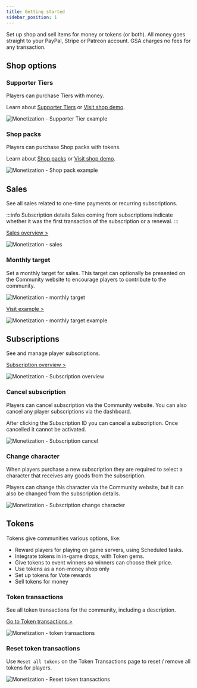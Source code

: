 ```yaml
---
title: Getting started
sidebar_position: 1
---
```


Set up shop and sell items for money or tokens (or both).
All money goes straight to your PayPal, Stripe or Patreon account. GSA charges no fees for any transaction.

## Shop options

### Supporter Tiers
Players can purchase Tiers with money.

Learn about [Supporter Tiers](/dashboard/monetization/supporter_tiers) or [Visit shop demo](https://demo.premiumark.net/supporter-tier).

![Monetization - Supporter Tier example](/img/dashboard/monetization/getting_started/example_supporter_tier_shop.jpg)

### Shop packs
Players can purchase Shop packs with tokens.

Learn about [Shop packs](/dashboard/monetization/shop_packs) or [Visit shop demo](https://demo.premiumark.net/shop).

![Monetization - Shop pack example](/img/dashboard/monetization/getting_started/example_shop_pack_shop.jpg)

## Sales
See all sales related to one-time payments or recurring subscriptions.

:::info Subscription details
Sales coming from subscriptions indicate whether it was the first transaction of the subscription or a renewal.
:::

[Sales overview >](https://dash.gameserverapp.com/monetization/sales)

![Monetization - sales](/img/dashboard/monetization/getting_started/monetization_sales.jpg)

### Monthly target
Set a monthly target for sales. This target can optionally be presented on the Community website to encourage players to contribute to the community.

![Monetization - monthly target](/img/dashboard/monetization/getting_started/monetization_monthly_target.jpg)

[Visit example >](https://demo.premiumark.net/page/18121-donate)

![Monetization - monthly target example](/img/dashboard/monetization/getting_started/monthly_target_community_website_example.jpg)



## Subscriptions
See and manage player subscriptions.

[Subscription overview >](https://dash.gameserverapp.com/monetization/subscriptions)


![Monetization - Subscription overview](/img/dashboard/monetization/getting_started/subscription_overview.jpg)

### Cancel subscription
Players can cancel subscription via the Community website. You can also cancel any player subscriptions via the dashboard.

After clicking the Subscription ID you can cancel a subscription. Once cancelled it cannot be activated.

![Monetization - Subscription cancel](/img/dashboard/monetization/getting_started/subscription_cancel.jpg)

### Change character
When players purchase a new subscription they are required to select a character that receives any goods from the subscription.

Players can change this character via the Community website, but it can also be changed from the subscription details.

![Monetization - Subscription change character](/img/dashboard/monetization/getting_started/subscription_change_character.jpg)



## Tokens
Tokens give communities various options, like:
- Reward players for playing on game servers, using Scheduled tasks.
- Integrate tokens in in-game drops, with Token gems.
- Give tokens to event winners so winners can choose their price.
- Use tokens as a non-money shop only
- Set up tokens for Vote rewards
- Sell tokens for money

### Token transactions
See all token transactions for the community, including a description.

[Go to Token transactions >](https://dash.gameserverapp.com/monetization/token-transactions)

![Monetization - token transactions](/img/dashboard/monetization/getting_started/token_transactions.jpg)

### Reset token transactions
Use `Reset all tokens` on the Token Transactions page to reset / remove all tokens for players.

![Monetization - Reset token transactions](/img/dashboard/monetization/getting_started/reset_token_transactions.jpg)
